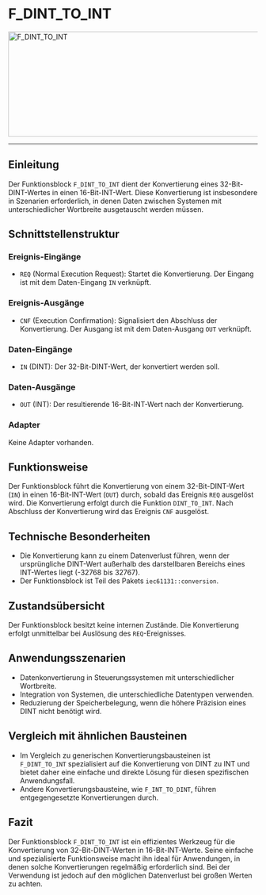 # F_DINT_TO_INT

<img width="1425" height="212" alt="F_DINT_TO_INT" src="https://github.com/user-attachments/assets/5147e94b-3493-443d-9b11-48a63ecf9d50" />

* * * * * * * * * *
## Einleitung
Der Funktionsblock `F_DINT_TO_INT` dient der Konvertierung eines 32-Bit-DINT-Wertes in einen 16-Bit-INT-Wert. Diese Konvertierung ist insbesondere in Szenarien erforderlich, in denen Daten zwischen Systemen mit unterschiedlicher Wortbreite ausgetauscht werden müssen.

## Schnittstellenstruktur

### **Ereignis-Eingänge**
- `REQ` (Normal Execution Request): Startet die Konvertierung. Der Eingang ist mit dem Daten-Eingang `IN` verknüpft.

### **Ereignis-Ausgänge**
- `CNF` (Execution Confirmation): Signalisiert den Abschluss der Konvertierung. Der Ausgang ist mit dem Daten-Ausgang `OUT` verknüpft.

### **Daten-Eingänge**
- `IN` (DINT): Der 32-Bit-DINT-Wert, der konvertiert werden soll.

### **Daten-Ausgänge**
- `OUT` (INT): Der resultierende 16-Bit-INT-Wert nach der Konvertierung.

### **Adapter**
Keine Adapter vorhanden.

## Funktionsweise
Der Funktionsblock führt die Konvertierung von einem 32-Bit-DINT-Wert (`IN`) in einen 16-Bit-INT-Wert (`OUT`) durch, sobald das Ereignis `REQ` ausgelöst wird. Die Konvertierung erfolgt durch die Funktion `DINT_TO_INT`. Nach Abschluss der Konvertierung wird das Ereignis `CNF` ausgelöst.

## Technische Besonderheiten
- Die Konvertierung kann zu einem Datenverlust führen, wenn der ursprüngliche DINT-Wert außerhalb des darstellbaren Bereichs eines INT-Wertes liegt (-32768 bis 32767).
- Der Funktionsblock ist Teil des Pakets `iec61131::conversion`.

## Zustandsübersicht
Der Funktionsblock besitzt keine internen Zustände. Die Konvertierung erfolgt unmittelbar bei Auslösung des `REQ`-Ereignisses.

## Anwendungsszenarien
- Datenkonvertierung in Steuerungssystemen mit unterschiedlicher Wortbreite.
- Integration von Systemen, die unterschiedliche Datentypen verwenden.
- Reduzierung der Speicherbelegung, wenn die höhere Präzision eines DINT nicht benötigt wird.

## Vergleich mit ähnlichen Bausteinen
- Im Vergleich zu generischen Konvertierungsbausteinen ist `F_DINT_TO_INT` spezialisiert auf die Konvertierung von DINT zu INT und bietet daher eine einfache und direkte Lösung für diesen spezifischen Anwendungsfall.
- Andere Konvertierungsbausteine, wie `F_INT_TO_DINT`, führen entgegengesetzte Konvertierungen durch.

## Fazit
Der Funktionsblock `F_DINT_TO_INT` ist ein effizientes Werkzeug für die Konvertierung von 32-Bit-DINT-Werten in 16-Bit-INT-Werte. Seine einfache und spezialisierte Funktionsweise macht ihn ideal für Anwendungen, in denen solche Konvertierungen regelmäßig erforderlich sind. Bei der Verwendung ist jedoch auf den möglichen Datenverlust bei großen Werten zu achten.
